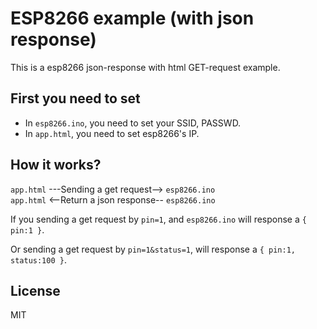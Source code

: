 # ESP8266 example (with json response)
This is a esp8266 json-response with html GET-request example.

## First you need to set

- In `esp8266.ino`, you need to set your SSID, PASSWD.
- In `app.html`, you need to set esp8266's IP.

## How it works?

`app.html`  ---Sending a get request--> `esp8266.ino` <br>
`app.html`  <--Return a json response-- `esp8266.ino`

If you sending a get request by `pin=1`,
and `esp8266.ino` will response a `{ pin:1 }`.

Or sending a get request by `pin=1&status=1`,
will response a `{ pin:1, status:100 }`.

## License

MIT